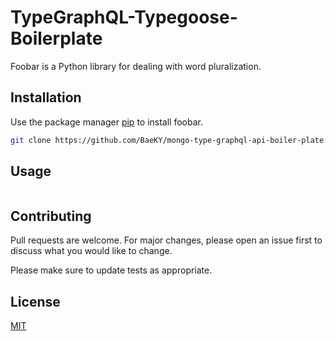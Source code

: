 # TypeGraphQL-Typegoose-Boilerplate

Foobar is a Python library for dealing with word pluralization.

## Installation

Use the package manager [pip](https://pip.pypa.io/en/stable/) to install foobar.

```bash
git clone https://github.com/BaeKY/mongo-type-graphql-api-boiler-plate.git .
```

## Usage

```Typescript

```

## Contributing
Pull requests are welcome. For major changes, please open an issue first to discuss what you would like to change.

Please make sure to update tests as appropriate.

## License
[MIT](https://choosealicense.com/licenses/mit/)